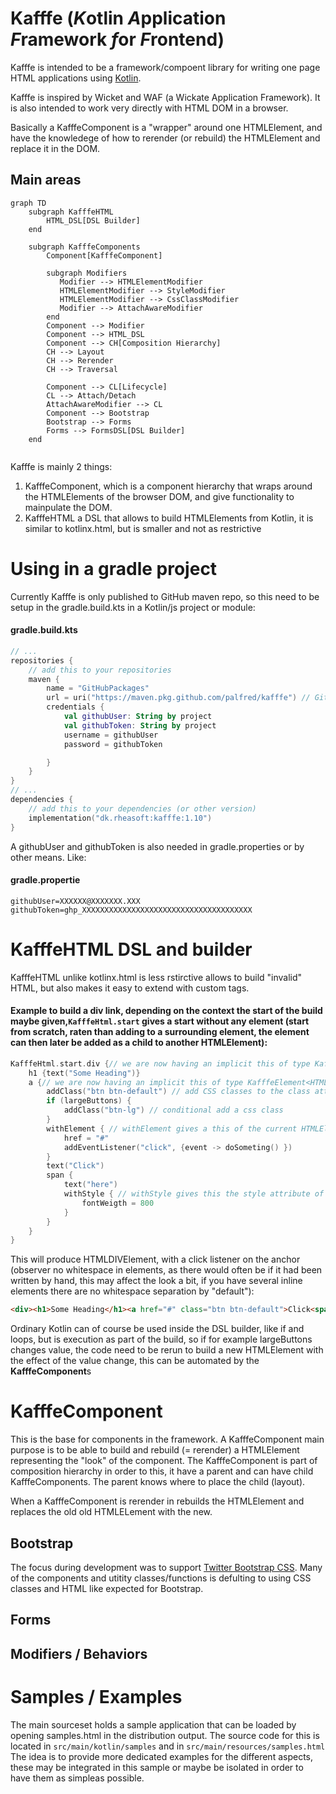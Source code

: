 # Kafffe (*K*otlin *A*pplication *F*ramework *f*or *F*rontend)
Kafffe is intended to be a framework/compoent library for writing one page HTML applications using [Kotlin](https://kotlinlang.org/).

Kafffe is inspired by Wicket and WAF (a Wickate Application Framework). It is also intended to work very directly with HTML DOM in a browser. 

Basically a KafffeComponent is a "wrapper" around one HTMLElement, and have the knowledege of how to rerender (or rebuild) the HTMLElement and replace it in the DOM. 

## Main areas 
```mermaid
graph TD
    subgraph KafffeHTML 
        HTML_DSL[DSL Builder]
    end

    subgraph KafffeComponents
        Component[KafffeComponent]
         
        subgraph Modifiers
           Modifier --> HTMLElementModifier
           HTMLElementModifier --> StyleModifier
           HTMLElementModifier --> CssClassModifier
           Modifier --> AttachAwareModifier
        end
        Component --> Modifier
        Component --> HTML_DSL
        Component --> CH[Composition Hierarchy]
        CH --> Layout
        CH --> Rerender
        CH --> Traversal

        Component --> CL[Lifecycle]
        CL --> Attach/Detach
        AttachAwareModifier --> CL
        Component --> Bootstrap
        Bootstrap --> Forms
        Forms --> FormsDSL[DSL Builder]
    end
    
 ```

Kafffe is mainly 2 things:
1. KafffeComponent, which is a component hierarchy that wraps around the HTMLElements of the browser DOM, and give functionality to mainpulate the DOM.
2. KafffeHTML a DSL that allows to build HTMLElements from Kotlin, it is similar to kotlinx.html, but is smaller and not as restrictive

# Using in a gradle project
Currently Kafffe is only published to GitHub maven repo, so this need to be setup in the gradle.build.kts in a Kotlin/js project or module:

#### gradle.build.kts
```kotlin
// ...    
repositories {
    // add this to your repositories    
    maven {
        name = "GitHubPackages"
        url = uri("https://maven.pkg.github.com/palfred/kafffe") // Github Package
        credentials {
            val githubUser: String by project
            val githubToken: String by project
            username = githubUser
            password = githubToken

        }
    }
}
// ...    
dependencies {
    // add this to your dependencies (or other version)    
    implementation("dk.rheasoft:kafffe:1.10")
}
```
A githubUser and githubToken is also needed in gradle.properties or by other means. Like:

#### gradle.propertie
```properties
githubUser=XXXXXX@XXXXXXX.XXX
githubToken=ghp_XXXXXXXXXXXXXXXXXXXXXXXXXXXXXXXXXXXXXX
```

# KafffeHTML DSL and builder
KafffeHTML unlike kotlinx.html is less rstirctive allows to build "invalid" HTML, but also makes it easy to extend with custom tags. 

#### Example to build  a div link, depending on the context the start of the build maybe given,`KafffeHtml.start` gives a start without any element (start from scratch, raten than adding to a surrounding element, the element can then later be added as a child to another HTMLElement):
```kotlin
KafffeHtml.start.div {// we are now having an implicit this of type KafffeElement<HTMLDivElement>
    h1 {text("Some Heading")}
    a {// we are now having an implicit this of type KafffeElement<HTMLAnchorElement>
        addClass("btn btn-default") // add CSS classes to the class attribute of the current element
        if (largeButtons) {
            addClass("btn-lg") // conditional add a css class 
        }
        withElement { // withElement gives a this of the current HTMLElement in this case HTMLAnchorElement
            href = "#"
            addEventListener("click", {event -> doSometing() })
        }
        text("Click")
        span {
            text("here")
            withStyle { // withStyle gives this the style attribute of the current element, type CSSStyleDeclaration
                fontWeigth = 800
            }
        }
    }
}
```
This will produce HTMLDIVElement, with a click listener on the anchor (observer no whitespace in elements, as there would often be if it had been written by hand, this may affect the look a bit, if you have several inline elements there are no whitespace separation by "default"):
```html
<div><h1>Some Heading</h1><a href="#" class="btn btn-default">Click<span style="font-weight:800">here</span></a></div>
```

Ordinary Kotlin can of course be used inside the DSL builder, like if and loops, but is execution as part of the build, so if for example largeButtons changes value, the code need to be rerun to build a new HTMLElement with the effect of the value change, this can be automated by the **KafffeComponent**s

# KafffeComponent
This is the base for components in the framework. A KafffeComponent main purpose is to be able to build and rebuild (= rerender) a HTMLElement representing the "look" of the component. The KafffeComponent is part of composition hierarchy in order to this, it have a parent and can have child KafffeComponents. The parent knows where to place the child (layout). 

When a KafffeComponent is rerender in rebuilds the HTMLElement and replaces the old old HTMLELement with the new.

## Bootstrap
The focus during development was to support [Twitter Bootstrap CSS](https://getbootstrap.com). Many of the components and utitity classes/functions is defulting to using CSS classes and HTML like expected for Bootstrap.  

## Forms

## Modifiers / Behaviors

# Samples / Examples
The main sourceset holds a sample application that can be loaded by opening samples.html in the distribution output. The source code for this is located in `src/main/kotlin/samples` and in `src/main/resources/samples.html`
The idea is to provide more dedicated examples for the different aspects, these may be integrated in this sample or maybe be isolated in order to have them as simpleas possible. 

